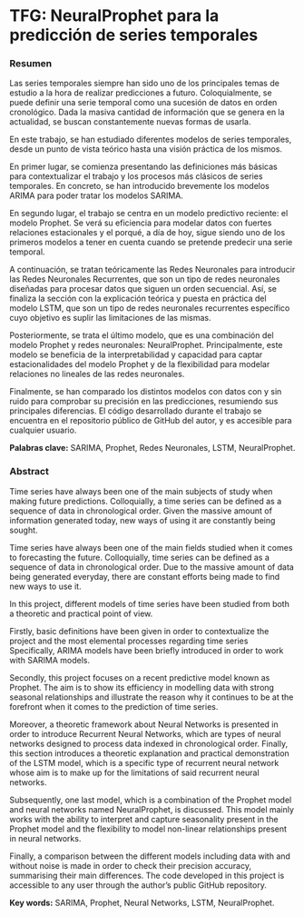 # TFG: NeuralProphet para la predicción de series temporales

### Resumen

Las series temporales siempre han sido uno de los principales temas de estudio a la hora de realizar predicciones a futuro. Coloquialmente, se puede definir una serie temporal como una sucesión de datos en orden cronológico. Dada la masiva cantidad de información que se genera en la actualidad, se buscan constantemente nuevas formas de usarla.

En este trabajo, se han estudiado diferentes modelos de series temporales, desde un punto de vista teórico hasta una visión práctica de los mismos.

En primer lugar, se comienza presentando las definiciones más básicas para contextualizar el trabajo y los procesos más clásicos de series temporales. En concreto, se han introducido  brevemente los modelos ARIMA para poder tratar los modelos SARIMA.

En segundo lugar, el trabajo se centra en un modelo predictivo reciente: el modelo Prophet. Se verá su eficiencia para modelar datos con fuertes relaciones estacionales y el porqué, a día de hoy, sigue siendo uno de los primeros modelos a tener en cuenta cuando se pretende predecir una serie temporal.

A continuación, se tratan teóricamente las Redes Neuronales para introducir las Redes Neuronales Recurrentes, que son un tipo de redes neuronales diseñadas para procesar datos que siguen un orden secuencial. Así, se finaliza la sección con la explicación teórica y puesta en práctica del modelo LSTM, que son un tipo de redes neuronales recurrentes específico cuyo objetivo es suplir las limitaciones de las mismas. 

Posteriormente, se trata el último modelo, que es una combinación del modelo Prophet y redes neuronales: NeuralProphet. Principalmente, este modelo se beneficia de la interpretabilidad y capacidad para captar estacionalidades del modelo Prophet y de la flexibilidad para modelar relaciones no lineales de las redes neuronales.

Finalmente, se han comparado los distintos modelos con datos con y sin ruido para comprobar su precisión en las predicciones, resumiendo sus principales diferencias. El código desarrollado durante el trabajo se encuentra en el repositorio público de GitHub del autor, y es accesible para cualquier usuario.

**Palabras clave:** SARIMA, Prophet, Redes Neuronales, LSTM, NeuralProphet.

### Abstract

Time series have always been one of the main subjects of study when making future predictions. Colloquially, a time series can be defined as a sequence of data in chronological order. Given the massive amount of information generated today, new ways of using it are constantly being sought.

Time series have always been one of the main fields studied when it comes to forecasting the future. Colloquially, time series can be defined as a sequence of data in chronological order. Due to the massive amount of data being generated everyday, there are constant efforts being made to find new ways to use it.

In this project, different models of time series have been studied from both a theoretic and practical point of view. 

Firstly, basic definitions have been given in order to contextualize the project and the most elemental processes regarding time series Specifically, ARIMA models have been briefly introduced in order to work with SARIMA models. 

Secondly, this project focuses on a recent predictive model known as Prophet. The aim is to show its efficiency in modelling data with strong seasonal relationships and illustrate the reason why it continues to be at the forefront when it comes to the prediction of time series. 

Moreover, a theoretic framework about Neural Networks is presented in order to introduce Recurrent Neural Networks, which are types of neural networks designed to process data indexed in chronological order. Finally, this section introduces a theoretic explanation and practical demonstration of the LSTM model, which is a specific type of recurrent neural network whose aim is to make up for the limitations of said recurrent neural networks. 

Subsequently, one last model, which is a combination of the Prophet model and neural networks named NeuralProphet, is discussed. This model mainly works with the ability to interpret and capture seasonality present in the Prophet model and the flexibility to model non-linear relationships present in neural networks. 

Finally, a comparison between the different models including data with and without noise is made in order to check their precision accuracy, summarising their main differences. The code developed in this project is accessible to any user through the author’s public GitHub repository.

**Key words:** SARIMA, Prophet, Neural Networks, LSTM, NeuralProphet.